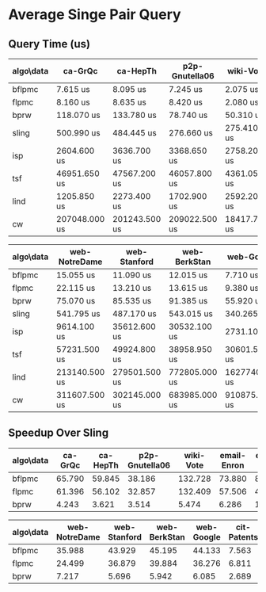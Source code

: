 # Average Singe Pair Query

## Query Time (us)

algo\data | ca-GrQc | ca-HepTh | p2p-Gnutella06 | wiki-Vote | email-Enron | email-EuAll
--- | --- | --- | --- | --- | --- | ---
bflpmc | 7.615 us | 8.095 us | 7.245 us | 2.075 us | 16.805 us | 1.340 us
flpmc | 8.160 us | 8.635 us | 8.420 us | 2.080 us | 21.590 us | 2.775 us
bprw | 118.070 us | 133.780 us | 78.740 us | 50.310 us | 197.505 us | 7.550 us
sling | 500.990 us | 484.445 us | 276.660 us | 275.410 us | 1241.555 us | 115.295 us
isp | 2604.600 us | 3636.700 us | 3368.650 us | 2758.200 us | 51793.000 us | 2657.250 us
tsf | 46951.650 us | 47567.200 us | 46057.800 us | 4361.050 us | 31715.750 us | 2793.100 us
lind | 1205.850 us | 2273.400 us | 1702.900 us | 2592.200 us | 13038.950 us | 246623.000 us
cw | 207048.000 us | 201243.500 us | 209022.500 us | 18417.750 us | 212362.000 us | 257305.000 us

algo\data | web-NotreDame | web-Stanford | web-BerkStan | web-Google | cit-Patents | soc-LiveJournal1
--- | --- | --- | --- | --- | --- | ---
bflpmc | 15.055 us | 11.090 us | 12.015 us | 7.710 us | 9.195 us | 35.595 us
flpmc | 22.115 us | 13.210 us | 13.615 us | 9.380 us | 10.210 us | 45.630 us
bprw | 75.070 us | 85.535 us | 91.385 us | 55.920 us | 25.860 us | 420.355 us
sling | 541.795 us | 487.170 us | 543.015 us | 340.265 us | 69.540 us | 821.230 us
isp | 9614.100 us | 35612.600 us | 30532.100 us | 2731.100 us | 187.850 us | 29270.000 us
tsf | 57231.500 us | 49924.800 us | 38958.950 us | 30601.550 us | 11146.650 us | 28308.550 us
lind | 213140.500 us | 279501.500 us | 772805.000 us | 1627740.000 us | 3371840.000 us | 58471000.000 us
cw | 311607.500 us | 302145.000 us | 683985.000 us | 910875.000 us | 3978750.000 us | 5745600.000 us

## Speedup Over Sling

algo\data | ca-GrQc | ca-HepTh | p2p-Gnutella06 | wiki-Vote | email-Enron | email-EuAll
--- | --- | --- | --- | --- | --- | ---
bflpmc | 65.790 | 59.845 | 38.186 | 132.728 | 73.880 | 86.041
flpmc | 61.396 | 56.102 | 32.857 | 132.409 | 57.506 | 41.548
bprw | 4.243 | 3.621 | 3.514 | 5.474 | 6.286 | 15.271

algo\data | web-NotreDame | web-Stanford | web-BerkStan | web-Google | cit-Patents | soc-LiveJournal1
--- | --- | --- | --- | --- | --- | ---
bflpmc | 35.988 | 43.929 | 45.195 | 44.133 | 7.563 | 23.071
flpmc | 24.499 | 36.879 | 39.884 | 36.276 | 6.811 | 17.998
bprw | 7.217 | 5.696 | 5.942 | 6.085 | 2.689 | 1.954

